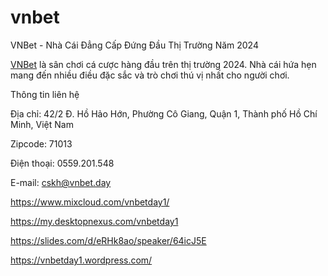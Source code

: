 # vnbet

VNBet - Nhà Cái Đẳng Cấp Đứng Đầu Thị Trường Năm 2024

[VNBet](https://vnbet.day/) là sân chơi cá cược hàng đầu trên thị trường 2024. Nhà cái hứa hẹn mang đến nhiều điều đặc sắc và trò chơi thú vị nhất cho người chơi.

Thông tin liên hệ

Địa chỉ: 42/2 Đ. Hồ Hảo Hớn, Phường Cô Giang, Quận 1, Thành phố Hồ Chí Minh, Việt Nam

Zipcode: 71013

Điện thoại: 0559.201.548

E-mail: cskh@vnbet.day

https://www.mixcloud.com/vnbetday1/

https://my.desktopnexus.com/vnbetday1

https://slides.com/d/eRHk8ao/speaker/64icJ5E

https://vnbetday1.wordpress.com/
